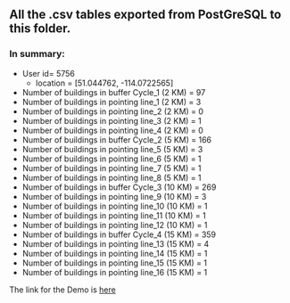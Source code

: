 ## All the .csv tables exported from PostGreSQL to this folder. 
### In summary: 
* User id= 5756
  * location = [51.044762, -114.0722565]
* Number of buildings in buffer Cycle_1 (2 KM) = 97
* Number of buildings in pointing line_1 (2 KM) = 3
* Number of buildings in pointing line_2 (2 KM) = 0
* Number of buildings in pointing line_3 (2 KM) = 1
* Number of buildings in pointing line_4 (2 KM) = 0
* Number of buildings in buffer Cycle_2 (5 KM) = 166
* Number of buildings in pointing line_5 (5 KM) = 3
* Number of buildings in pointing line_6 (5 KM) = 1
* Number of buildings in pointing line_7 (5 KM) = 1
* Number of buildings in pointing line_8 (5 KM) = 1
* Number of buildings in buffer Cycle_3 (10 KM) = 269
* Number of buildings in pointing line_9 (10 KM) = 3
* Number of buildings in pointing line_10 (10 KM) = 1
* Number of buildings in pointing line_11 (10 KM) = 1
* Number of buildings in pointing line_12 (10 KM) = 1
* Number of buildings in buffer Cycle_4 (15 KM) = 359
* Number of buildings in pointing line_13 (15 KM) = 4
* Number of buildings in pointing line_14 (15 KM) = 1
* Number of buildings in pointing line_15 (15 KM) = 1
* Number of buildings in pointing line_16 (15 KM) = 1

The link for the Demo is [here](https://drive.google.com/file/d/11jjfJ8HlS4mCOHi1FigVVSPWi-thIpAn/view?usp=sharing)

